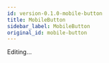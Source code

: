 ```yaml
---
id: version-0.1.0-mobile-button
title: MobileButton
sidebar_label: MobileButton
original_id: mobile-button
---
```


Editing...